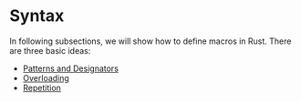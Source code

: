 # Syntax

In following subsections, we will show how to define macros in Rust.
There are three basic ideas:

- [Patterns and Designators](macros/designators.md)
- [Overloading](macros/overload.md)
- [Repetition](macros/repeat.md)
